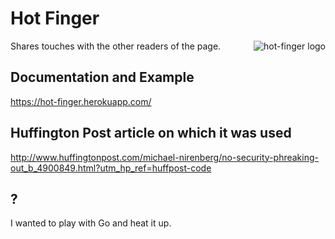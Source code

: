 Hot Finger
=========
<img src="https://hot-finger.herokuapp.com/static/img/flames.png"
 alt="hot-finger logo" title="Flames" align="right" />

Shares touches with the other readers of the page.

Documentation and Example
---
<https://hot-finger.herokuapp.com/>

Huffington Post article on which it was used
---
<http://www.huffingtonpost.com/michael-nirenberg/no-security-phreaking-out_b_4900849.html?utm_hp_ref=huffpost-code>
 
?
---
I wanted to play with Go and heat it up.
